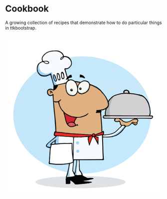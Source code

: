 # Cookbook

A growing collection of recipes that demonstrate how to do particular things in ttkbootstrap.
<br><br> 

![recipes](../assets/cookbook/code-cooking.jfif)